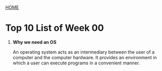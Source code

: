 [HOME](index.md)

# Top 10 List of Week 00

1. **Why we need an OS**

   An operating system acts as an intermediary between the user of a computer and the computer hardware. It provides an environment in which a user can execute programs in a convenient manner.

   


